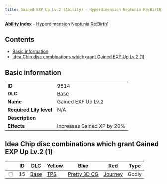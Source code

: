 ```yaml
---
title: Gained EXP Up Lv.2 (Ability) - Hyperdimension Neptunia Re;Birth1
---
```


[**Ability Index**](/neptunia/rb1/ability/index.html) - [Hyperdimension Neptunia Re;Birth1](/neptunia/rb1)

## Contents

- [Basic information](#basic-information)
- [Idea Chip disc combinations which grant Gained EXP Up Lv.2 (1)](#idea-chip-disc-combinations-which-grant-gained-exp-up-lv2-1)

## Basic information

|   |   |
| -- | -- |
| **ID** | 9814 |
| **DLC** | [Base](/neptunia/rb1/dlc/1-base.html) |
| **Name** | Gained EXP Up Lv.2 |
| **Required Lily level** | N/A |
| **Description** |  |
| **Effects** | Increases Gained XP by 20% |


## Idea Chip disc combinations which grant Gained EXP Up Lv.2 (1)

|    | ID | DLC | Yellow | Blue | Red | Type |
| -- | -- | --- | ------ | ---- | --- | ---- |
| <input type="checkbox" id="rb1-item-1-15" class="trackbox" /> | 15 | [Base](/neptunia/rb1/dlc/1-base.html) | [TPS](/neptunia/rb1/item/1-5056-tps.html) | [Pretty 3D CG](/neptunia/rb1/item/1-5086-pretty-3d-cg.html) | [Journey](/neptunia/rb1/item/1-5166-journey.html) | Godly |
